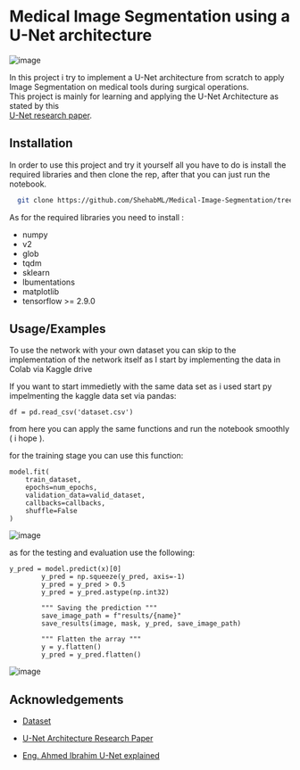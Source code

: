 
# Medical Image Segmentation using a U-Net architecture

![image](https://github.com/ShehabML/Medical-Image-Segmentation/assets/99077516/3e1662a1-b8b4-440a-b9e1-030248f5f6b7)


In this project i try to implement a U-Net architecture from scratch to apply Image Segmentation on medical tools during surgical operations.   
This project is mainly for learning and applying the U-Net Architecture as stated by this   
[U-Net research paper](https://www.researchgate.net/publication/276923248_U-Net_Convolutional_Networks_for_Biomedical_Image_Segmentation).


## Installation

In order to use this project and try it yourself all you have to do is install the required libraries and then clone the rep, after that you can just run the notebook.  

```bash
  git clone https://github.com/ShehabML/Medical-Image-Segmentation/tree/main
```

As for the required libraries you need to install :     
- numpy   
- v2     
- glob    
- tqdm    
- sklearn 
- lbumentations  
- matplotlib  
- tensorflow >= 2.9.0


## Usage/Examples
 To use the network with your own dataset you can skip to the implementation of the network itself as I start by implementing the data in Colab via Kaggle drive 

If you want to start immedietly with the same data set as i used start py impelmenting the kaggle data set via pandas:

    df = pd.read_csv('dataset.csv')
    
from here you can apply the same functions and run the notebook smoothly ( i hope ).

for the training stage you can use this function:

    model.fit(
        train_dataset,
        epochs=num_epochs,
        validation_data=valid_dataset,
        callbacks=callbacks,
        shuffle=False
    )

![image](https://github.com/ShehabML/Medical-Image-Segmentation/assets/99077516/76a85c09-eb1e-4f26-9f43-2e9cea66a5bd)


as for the testing and evaluation use the following:

    y_pred = model.predict(x)[0]
            y_pred = np.squeeze(y_pred, axis=-1)
            y_pred = y_pred > 0.5
            y_pred = y_pred.astype(np.int32)

            """ Saving the prediction """
            save_image_path = f"results/{name}"
            save_results(image, mask, y_pred, save_image_path)

            """ Flatten the array """
            y = y.flatten()
            y_pred = y_pred.flatten()

![image](https://github.com/ShehabML/Medical-Image-Segmentation/assets/99077516/c953499e-19ad-4bb3-8785-bd001ffe1306)
            

## Acknowledgements

 - [Dataset](https://www.kaggle.com/datasets/aithammadiabdellatif/binarysegmentation-endovis-17?select=BinarySegmentation)

 - [U-Net Architecture Research Paper](https://www.researchgate.net/publication/276923248_U-Net_Convolutional_Networks_for_Biomedical_Image_Segmentation)

 - [Eng. Ahmed Ibrahim U-Net explained](https://www.youtube.com/playlist?list=PLyhJeMedQd9RBOFDHynaDSu8BlRMCMB-y)


